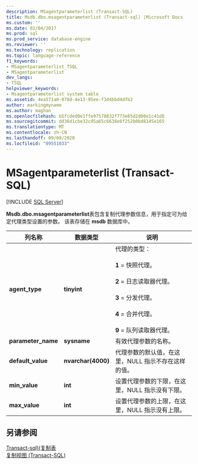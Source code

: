 ```yaml
---
description: MSagentparameterlist (Transact-SQL)
title: Msdb.dbo.msagentparameterlist (Transact-sql) |Microsoft Docs
ms.custom: ''
ms.date: 03/04/2017
ms.prod: sql
ms.prod_service: database-engine
ms.reviewer: ''
ms.technology: replication
ms.topic: language-reference
f1_keywords:
- MSagentparameterlist_TSQL
- MSagentparameterlist
dev_langs:
- TSQL
helpviewer_keywords:
- Msagentparameterlist system table
ms.assetid: 4ea571a0-078d-4e13-95ee-f3d4bbd4dfb2
author: markingmyname
ms.author: maghan
ms.openlocfilehash: b5fcded0e1ffe97578832f773e65d2d08e1c41d8
ms.sourcegitcommit: dd36d1cbe32cd5a65c6638e8f252b0bd8145e165
ms.translationtype: MT
ms.contentlocale: zh-CN
ms.lasthandoff: 09/08/2020
ms.locfileid: "89551033"
---
```

# <a name="msagentparameterlist-transact-sql"></a>MSagentparameterlist (Transact-SQL)
[!INCLUDE [SQL Server](../../includes/applies-to-version/sqlserver.md)]

  **Msdb.dbo.msagentparameterlist**表包含复制代理参数信息，用于指定可为给定代理类型设置的参数。 该表存储在 **msdb** 数据库中。  
  
|列名称|数据类型|说明|  
|-----------------|---------------|-----------------|  
|**agent_type**|**tinyint**|代理的类型：<br /><br /> **1** = 快照代理。<br /><br /> **2** = 日志读取器代理。<br /><br /> **3** = 分发代理。<br /><br /> **4** = 合并代理。<br /><br /> **9** = 队列读取器代理。|  
|**parameter_name**|**sysname**|有效代理参数的名称。|  
|**default_value**|**nvarchar(4000)**|代理参数的默认值，在这里，NULL 指示不存在这样的值。|  
|**min_value**|**int**|设置代理参数的下限，在这里，NULL 指示没有下限。|  
|**max_value**|**int**|设置代理参数的上限，在这里，NULL 指示没有上限。|  
  
## <a name="see-also"></a>另请参阅  
 [Transact-sql&#41;&#40;复制表 ](../../relational-databases/system-tables/replication-tables-transact-sql.md)   
 [复制视图 (Transact-SQL)](../../relational-databases/system-views/replication-views-transact-sql.md)  
  
  

